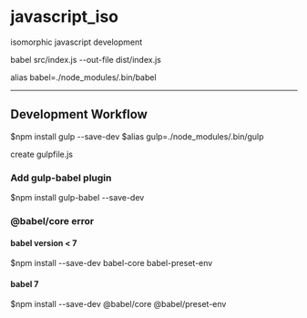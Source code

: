 # javascript_iso
isomorphic javascript development

babel src/index.js --out-file dist/index.js

alias babel=./node_modules/.bin/babel

- - -
## Development Workflow

$npm install gulp --save-dev
$alias gulp=./node_modules/.bin/gulp

create gulpfile.js

### Add gulp-babel plugin

$npm install gulp-babel --save-dev

### @babel/core error

#### babel version < 7
$npm install --save-dev babel-core babel-preset-env

#### babel 7
$npm install --save-dev @babel/core @babel/preset-env
